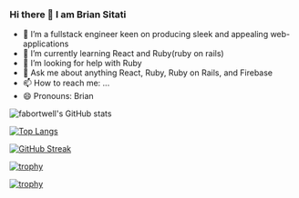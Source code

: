 ### Hi there 👋 I am Brian Sitati

- 🔭 I’m a fullstack engineer keen on producing sleek and appealing web-applications
- 🌱 I’m currently learning React and Ruby(ruby on rails)
- 🤔 I’m looking for help with  Ruby 
- 💬 Ask me about anything React, Ruby, Ruby on Rails, and Firebase
- 📫 How to reach me: ...
- 😄 Pronouns: Brian


<!--
**fabortwell/fabortwell** is a ✨ _special_ ✨ repository because its `README.md` (this file) appears on your GitHub profile.

Here are some ideas to get you started:

🔭 I’m currently working on ...
- 🌱 I’m currently learning ...
- 👯 I’m looking to collaborate on ...
- 🤔 I’m looking for help with ...
- 💬 Ask me about ...
- 📫 How to reach me: ...
- 😄 Pronouns: ...
- ⚡ Fun fact: ...
-->

![fabortwell's GitHub stats](https://github-readme-stats.vercel.app/api?username=fabortwell&show_icons=true&theme=radical)

[![Top Langs](https://github-readme-stats.vercel.app/api/top-langs/?username=fabortwell&layout=compact)](https://github.com/fabortwell/github-readme-stats)

[![GitHub Streak](https://github-readme-streak-stats.herokuapp.com/?user=fabortwell&theme=radical)](https://git.io/streak-stats)

[![trophy](https://github-profile-trophy.vercel.app/?username=fabortwell)](https://github.com/fabortwell/github-profile-trophy)

[![trophy](https://github-profile-trophy.vercel.app/?username=kenyansa&theme=radical)](https://github.com/kenyansa/github-profile-trophy)
